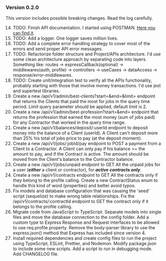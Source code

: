### Version 0.2.0

This version includes possible breaking changes. Read the log carefully.

14. TODO: Finish API documentation. I started using POSTMAN. [Here you can find it](https://documenter.getpostman.com/view/7063210/2s8Z6u5avF).
13. TODO: Add a logger. One logger saves million lives.
12. TODO: Add a complete error handling strategy to cover most of the errors and send proper API error messages. 
11. TODO: Refactorize folder structure and Project/APIs architecture. I'd use some clean architecture approach by separating code into layers. Something like: routes -> expressCallback(optional) -> middlewares(auth, profile) -> controllers -> useCases -> dataAccess -> response/error-middlewares.
10. TODO: Create unit/integration test to verify all the APIs functionality, probably starting with those that involve money transactions. I'd use jest and supertest libraries.
9. Create a new /api/v1/admin/best-clients?start=<date>&end=<date>&limit=<number> endpoint that returns the Clients that paid the most for jobs in the query time period. Limit query parameter should be applied, default limit is 2.
8. Create a new /api/v1/admin/best-profession?start=<date>&end=<date> endpoint that returns the profession that earned the most money (sum of jobs paid) for any Contractor that worked in the query time range.
7. Create a new /api/v1/balances/deposit/:userId endpoint to deposit money into the balance of a Client (userId). A Client can't deposit more than 25% his total of jobs price to pay (at the deposit moment).
6. Create a new /api/v1/jobs/:jobId/pay endpoint to POST a payment from a Client to a Contractor. A Client can only pay if his balance >= the amount to pay, and if the Contract is active. The amount should be moved from the Client's balance to the Contractor balance.
5. Create a new /api/v1/jobs/unpaid endpoint to GET All the unpaid jobs for a user (**_either_** a client or contractor), for **_active contracts only_**.
4. Create a new /api/v1/contracts endpoint to GET All the contracts only if they belong to the profile calling. Create a new ContractStatus enum to handle this kind of word (properties) and better avoid typos.
3. Fix models and database configuration that was causing the 'seed' script (sequelize) to make wrong table relationships. Fix the /api/v1/contracts/:contractId endpoint to GET the contract only if it belongs to the profile calling.
2. Migrate code from JavaScript to TypeScript. Separate models into single files and move the database connection to the config folder. Add a custom type to Express Response and Request interfaces to be allowed to use req.profile property. Remove the body-parser library to use the express.json() method that Express has included since version 4.
1. Install required dependencies and create config files to run the project using TypeScript, ESLint, Prettier, and Nodemon. Modify package.json to include some new scripts. Add a script to run in debugging mode. Add CHANGELOG file.
